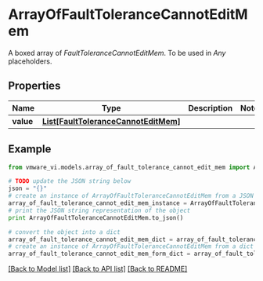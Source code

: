 # ArrayOfFaultToleranceCannotEditMem

A boxed array of *FaultToleranceCannotEditMem*. To be used in *Any* placeholders. 

## Properties
Name | Type | Description | Notes
------------ | ------------- | ------------- | -------------
**value** | [**List[FaultToleranceCannotEditMem]**](FaultToleranceCannotEditMem.md) |  | 

## Example

```python
from vmware_vi.models.array_of_fault_tolerance_cannot_edit_mem import ArrayOfFaultToleranceCannotEditMem

# TODO update the JSON string below
json = "{}"
# create an instance of ArrayOfFaultToleranceCannotEditMem from a JSON string
array_of_fault_tolerance_cannot_edit_mem_instance = ArrayOfFaultToleranceCannotEditMem.from_json(json)
# print the JSON string representation of the object
print ArrayOfFaultToleranceCannotEditMem.to_json()

# convert the object into a dict
array_of_fault_tolerance_cannot_edit_mem_dict = array_of_fault_tolerance_cannot_edit_mem_instance.to_dict()
# create an instance of ArrayOfFaultToleranceCannotEditMem from a dict
array_of_fault_tolerance_cannot_edit_mem_form_dict = array_of_fault_tolerance_cannot_edit_mem.from_dict(array_of_fault_tolerance_cannot_edit_mem_dict)
```
[[Back to Model list]](../README.md#documentation-for-models) [[Back to API list]](../README.md#documentation-for-api-endpoints) [[Back to README]](../README.md)


